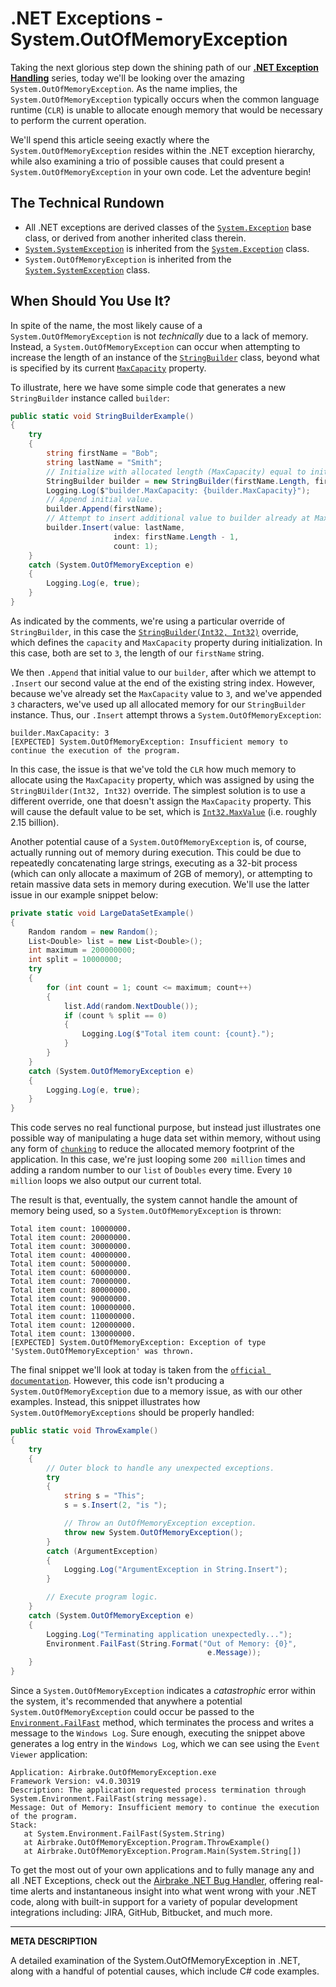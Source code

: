 # .NET Exceptions - System.OutOfMemoryException

Taking the next glorious step down the shining path of our [__.NET Exception Handling__](https://airbrake.io/blog/dotnet-exception-handling/exception-class-hierarchy) series, today we'll be looking over the amazing `System.OutOfMemoryException`.  As the name implies, the `System.OutOfMemoryException` typically occurs when the common language runtime (`CLR`) is unable to allocate enough memory that would be necessary to perform the current operation.

We'll spend this article seeing exactly where the `System.OutOfMemoryException` resides within the .NET exception hierarchy, while also examining a trio of possible causes that could present a `System.OutOfMemoryException` in your own code.  Let the adventure begin!

## The Technical Rundown

- All .NET exceptions are derived classes of the [`System.Exception`](https://airbrake.io/blog/dotnet-exception-handling/exception-class-hierarchy) base class, or derived from another inherited class therein.
- [`System.SystemException`](https://msdn.microsoft.com/en-us/library/system.systemexception(v=vs.110).aspx) is inherited from the [`System.Exception`](https://airbrake.io/blog/dotnet-exception-handling/exception-class-hierarchy) class.
- `System.OutOfMemoryException` is inherited from the [`System.SystemException`](https://msdn.microsoft.com/en-us/library/system.systemexception(v=vs.110).aspx) class.

## When Should You Use It?

In spite of the name, the most likely cause of a `System.OutOfMemoryException` is not _technically_ due to a lack of memory.  Instead, a `System.OutOfMemoryException` can occur when attempting to increase the length of an instance of the [`StringBuilder`](https://msdn.microsoft.com/en-us/library/system.text.stringbuilder(v=vs.110).aspx) class, beyond what is specified by its current [`MaxCapacity`](https://msdn.microsoft.com/en-us/library/system.text.stringbuilder.maxcapacity(v=vs.110).aspx) property.

To illustrate, here we have some simple code that generates a new `StringBuilder` instance called `builder`:

```cs
public static void StringBuilderExample()
{
    try
    {
        string firstName = "Bob";
        string lastName = "Smith";
        // Initialize with allocated length (MaxCapacity) equal to initial value length.
        StringBuilder builder = new StringBuilder(firstName.Length, firstName.Length);
        Logging.Log($"builder.MaxCapacity: {builder.MaxCapacity}");
        // Append initial value.
        builder.Append(firstName);
        // Attempt to insert additional value to builder already at MaxCapacity character count.
        builder.Insert(value: lastName,
                       index: firstName.Length - 1,
                       count: 1);
    }
    catch (System.OutOfMemoryException e)
    {
        Logging.Log(e, true);
    }
}
```

As indicated by the comments, we're using a particular override of `StringBuilder`, in this case the [`StringBuilder(Int32, Int32)`](https://msdn.microsoft.com/en-us/library/hbb08bby(v=vs.110).aspx) override, which defines the `capacity` and `MaxCapacity` property during initialization.  In this case, both are set to `3`, the length of our `firstName` string.

We then `.Append` that initial value to our `builder`, after which we attempt to `.Insert` our second value at the end of the existing string index.  However, because we've already set the `MaxCapacity` value to `3`, and we've appended `3` characters, we've used up all allocated memory for our `StringBuilder` instance.  Thus, our `.Insert` attempt throws a `System.OutOfMemoryException`:

```
builder.MaxCapacity: 3
[EXPECTED] System.OutOfMemoryException: Insufficient memory to continue the execution of the program.
```

In this case, the issue is that we've told the `CLR` how much memory to allocate using the `MaxCapacity` property, which was assigned by using the `StringBUilder(Int32, Int32)` override.  The simplest solution is to use a different override, one that doesn't assign the `MaxCapacity` property.  This will cause the default value to be set, which is [`Int32.MaxValue`](https://msdn.microsoft.com/en-us/library/system.int32.maxvalue(v=vs.110).aspx) (i.e. roughly 2.15 billion).

Another potential cause of a `System.OutOfMemoryException` is, of course, actually running out of memory during execution.  This could be due to repeatedly concatenating large strings, executing as a 32-bit process (which can only allocate a maximum of 2GB of memory), or attempting to retain massive data sets in memory during execution.  We'll use the latter issue in our example snippet below:

```cs
private static void LargeDataSetExample()
{
    Random random = new Random();
    List<Double> list = new List<Double>();
    int maximum = 200000000;
    int split = 10000000;
    try
    {
        for (int count = 1; count <= maximum; count++)
        {
            list.Add(random.NextDouble());
            if (count % split == 0)
            {
                Logging.Log($"Total item count: {count}.");
            }
        }
    }
    catch (System.OutOfMemoryException e)
    {
        Logging.Log(e, true);
    }
}
```

This code serves no real functional purpose, but instead just illustrates one possible way of manipulating a huge data set within memory, without using any form of [`chunking`](https://en.wikipedia.org/wiki/Chunking_(computing)) to reduce the allocated memory footprint of the application.  In this case, we're just looping some `200 million` times and adding a random number to our `list` of `Doubles` every time.  Every `10 million` loops we also output our current total.

The result is that, eventually, the system cannot handle the amount of memory being used, so a `System.OutOfMemoryException` is thrown:

```
Total item count: 10000000.
Total item count: 20000000.
Total item count: 30000000.
Total item count: 40000000.
Total item count: 50000000.
Total item count: 60000000.
Total item count: 70000000.
Total item count: 80000000.
Total item count: 90000000.
Total item count: 100000000.
Total item count: 110000000.
Total item count: 120000000.
Total item count: 130000000.
[EXPECTED] System.OutOfMemoryException: Exception of type 'System.OutOfMemoryException' was thrown.
```

The final snippet we'll look at today is taken from the [`official documentation`](https://msdn.microsoft.com/en-us/library/system.outofmemoryexception(v=vs.110).aspx).  However, this code isn't producing a `System.OutOfMemoryException` due to a memory issue, as with our other examples.  Instead, this snippet illustrates how `System.OutOfMemoryExceptions` should be properly handled:

```cs
public static void ThrowExample()
{
    try
    {
        // Outer block to handle any unexpected exceptions.
        try
        {
            string s = "This";
            s = s.Insert(2, "is ");

            // Throw an OutOfMemoryException exception.
            throw new System.OutOfMemoryException();
        }
        catch (ArgumentException)
        {
            Logging.Log("ArgumentException in String.Insert");
        }

        // Execute program logic.
    }
    catch (System.OutOfMemoryException e)
    {
        Logging.Log("Terminating application unexpectedly...");
        Environment.FailFast(String.Format("Out of Memory: {0}",
                                            e.Message));
    }
}
```

Since a `System.OutOfMemoryException` indicates a _catastrophic_ error within the system, it's recommended that anywhere a potential `System.OutOfMemoryException` could occur be passed to the [`Environment.FailFast`](https://msdn.microsoft.com/en-us/library/ms131100(v=vs.110).aspx) method, which terminates the process and writes a message to the `Windows Log`.  Sure enough, executing the snippet above generates a log entry in the `Windows Log`, which we can see using the `Event Viewer` application:

```
Application: Airbrake.OutOfMemoryException.exe
Framework Version: v4.0.30319
Description: The application requested process termination through System.Environment.FailFast(string message).
Message: Out of Memory: Insufficient memory to continue the execution of the program.
Stack:
   at System.Environment.FailFast(System.String)
   at Airbrake.OutOfMemoryException.Program.ThrowExample()
   at Airbrake.OutOfMemoryException.Program.Main(System.String[])
```

To get the most out of your own applications and to fully manage any and all .NET Exceptions, check out the <a class="js-cta-utm" href="https://airbrake.io/languages/net_bug_tracker?utm_source=blog&amp;utm_medium=end-post&amp;utm_campaign=airbrake-net">Airbrake .NET Bug Handler</a>, offering real-time alerts and instantaneous insight into what went wrong with your .NET code, along with built-in support for a variety of popular development integrations including: JIRA, GitHub, Bitbucket, and much more.

---

__META DESCRIPTION__

A detailed examination of the System.OutOfMemoryException in .NET, along with a handful of potential causes, which include C# code examples.